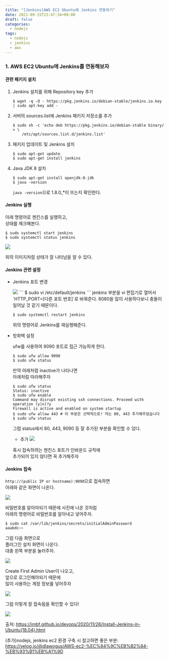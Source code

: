 ```yaml
---
title: "[Jenkins]AWS EC2 Ubuntu에 Jenkins 연동하기"
date: 2021-09-15T23:47:34+09:00
draft: false
categories:
  - nodejs
tags:
  - nodejs
  - jenkins
  - aws
---
```



### 1. AWS EC2 Ubuntu에 Jenkins를 연동해보자

#### 관련 패키지 설치

1. Jenkins 설치를 위해 Repository key 추가

   ```
   $ wget -q -O - https://pkg.jenkins.io/debian-stable/jenkins.io.key | sudo apt-key add -
   ```

2. 서버의 sources.list에 Jenkins 패키지 저장소를 추가

   ```
   $ sudo sh -c 'echo deb https://pkg.jenkins.io/debian-stable binary/ > \
       /etc/apt/sources.list.d/jenkins.list'
   ```

3. 패키지 업데이트 및 Jenkins 설치

   ```
   $ sudo apt-get update
   $ sudo apt-get install jenkins
   ```

4. Java JDK 8 설치
   ```
   $ sudo apt-get install openjdk-8-jdk
   $ java -version
   ```
   `java -version`으로 1.8.0\_\*이 뜨는지 확인한다.

#### Jenkins 실행

아래 명령어로 젠킨스를 실행하고,  
상태를 체크해본다.

```
$ sudo systemctl start jenkins
$ sudo systemctl status jenkins
```

<img src="https://user-images.githubusercontent.com/46602874/133364949-3a21085d-4445-402d-b12f-7e553bbdaad1.png">

위의 이미지처럼 상태가 잘 나타남을 알 수 있다.

#### Jenkins 관련 설정

- Jenkins 포트 변경

    <img src="https://user-images.githubusercontent.com/46602874/133365091-60f1d9d6-14e8-423d-8230-25196710ede1.png">
    ```
    $ sudo vi /etc/default/jenkins
    ```
    jenkins 부분을 vi 편집기로 열어서  
    `HTTP_PORT=[다른 포트 번호]`로 바꿔준다.  
    8080을 많이 사용하다보니 충돌이 일어날 것 같기 때문이다.

  ```
  $ sudo systemctl restart jenkins
  ```

  위의 명령어로 Jenkins를 재실행해준다.

- 방화벽 설정

  ufw를 사용하여 9090 포트로 접근 가능하게 한다.

  ```
  $ sudo ufw allow 9090
  $ sudo ufw status
  ```

  만약 아래처럼 inactive가 나타나면  
   아래처럼 따라해주자

  ```
  $ sudo ufw status
  Status: inactive
  $ sudo ufw enable
  Command may disrupt existing ssh connections. Proceed with operation (y|n)?y
  Firewall is active and enabled on system startup
  $ sudo ufw allow 443 # 이 부분은 선택적으로! 저는 80, 443 추가해주었습니다
  $ sudo ufw status
  ```

  그럼 status에서 80, 443, 9090 등 잘 추가된 부분을 확인할 수 있다.

  - 추가
    <img src="https://user-images.githubusercontent.com/46602874/133367016-ee87620a-24dc-47ff-8032-7124b7c6af70.png">

  혹시 접속하려는 젠킨스 포트가 인바운드 규칙에  
  추가되어 있지 않다면 꼭 추가해주자

#### Jenkins 접속

`http://(public IP or hostname):9090`으로 접속하면  
아래와 같은 화면이 나온다.

<img src="https://user-images.githubusercontent.com/46602874/133367143-63d31f03-0c91-4a21-9fab-5db6efc2eb36.png">

비밀번호를 알아야되기 때문에 사진에 나온 것처럼  
아래의 명령어로 비밀번호를 알아내고 넣어주자.

```
$ sudo cat /var/lib/jenkins/secrets/initialAdminPassword
aaabdc~~
```

그럼 다음 화면으로  
플러그인 설치 화면이 나온다.  
대충 왼쪽 부분을 눌러주자.

<img src="https://user-images.githubusercontent.com/46602874/133367376-76cc42a3-8146-474b-bb9c-86fc453ad2b9.png">

Create First Admin User이 나오고,  
앞으로 로그인해야되기 때문에  
많이 사용하는 계정 정보를 넣어주자

<img src="https://user-images.githubusercontent.com/46602874/133370174-7c42b0fc-04e3-4f36-a672-7f72e56cd804.png">

그럼 이렇게 잘 접속됨을 확인할 수 있다!

<img src="https://user-images.githubusercontent.com/46602874/133370432-073fec58-49fe-4cfe-bca5-3175395aa95e.png">

출처: https://imbf.github.io/devops/2020/11/26/Install-Jenkins-in-Ubuntu(18.04).html

(추가)nodejs, jenkins ec2 환경 구축 시 참고하면 좋은 부분: https://velog.io/@dlawogus/AWS-ec2-%EC%84%9C%EB%B2%84-%EB%93%B1%EB%A1%9D
